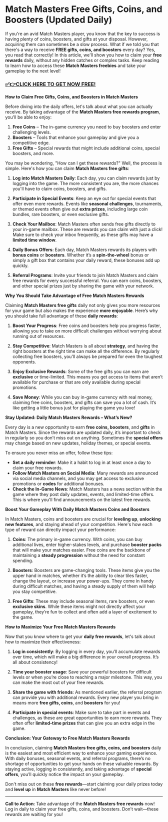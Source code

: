 # Match Masters Free Gifts, Coins, and Boosters (Updated Daily)

If you're an avid Match Masters player, you know that the key to success is having plenty of coins, boosters, and gifts at your disposal. However, acquiring them can sometimes be a slow process. What if we told you that there's a way to receive **FREE gifts, coins, and boosters** every day? Yes, you read that correctly! In this article, we'll show you how to claim your **free rewards** daily, without any hidden catches or complex tasks. Keep reading to learn how to access these **Match Masters freebies** and take your gameplay to the next level!

### [✅👉CLICK HERE TO GET NOW FREE!](https://freeforyou.xyz/match/masters/coins/)

**How to Claim Free Gifts, Coins, and Boosters in Match Masters**

Before diving into the daily offers, let's talk about what you can actually receive. By taking advantage of the **Match Masters free rewards program**, you'll be able to enjoy:

1. **Free Coins** – The in-game currency you need to buy boosters and enter challenging levels.
2. **Boosters** – Tools that enhance your gameplay and give you a competitive edge.
3. **Free Gifts** – Special rewards that might include additional coins, special boosters, and more.

You may be wondering, "How can I get these rewards?" Well, the process is simple. Here's how you can claim **Match Masters free gifts**:

1. **Log into Match Masters Daily**: Each day, you can claim rewards just by logging into the game. The more consistent you are, the more chances you'll have to claim coins, boosters, and gifts.

2. **Participate in Special Events**: Keep an eye out for special events that offer even more rewards. Events like **seasonal challenges**, tournaments, or themed events often give out **extra prizes**, including large coin bundles, rare boosters, or even exclusive gifts.

3. **Check Your Mailbox**: Match Masters often sends free gifts directly to your in-game mailbox. These are rewards you can claim with just a click! Make sure to check your inbox frequently, as these gifts may have a **limited time window**.

4. **Daily Bonus Offers**: Each day, Match Masters rewards its players with **bonus coins** or **boosters**. Whether it’s a **spin-the-wheel** bonus or simply a gift box that contains your daily reward, these bonuses add up quickly.

5. **Referral Programs**: Invite your friends to join Match Masters and claim free rewards for every successful referral. You can earn coins, boosters, and other special prizes just by sharing the game with your network.

**Why You Should Take Advantage of Free Match Masters Rewards**

Claiming **Match Masters free gifts** daily not only gives you more resources for your game but also makes the experience **more enjoyable**. Here’s why you should take full advantage of these **daily rewards**:

1. **Boost Your Progress**: Free coins and boosters help you progress faster, allowing you to take on more difficult challenges without worrying about running out of resources.

2. **Stay Competitive**: Match Masters is all about **strategy**, and having the right boosters at the right time can make all the difference. By regularly collecting free boosters, you’ll always be prepared for even the toughest opponents.

3. **Enjoy Exclusive Rewards**: Some of the free gifts you can earn are **exclusive** or time-limited. This means you get access to items that aren’t available for purchase or that are only available during special promotions.

4. **Save Money**: While you can buy in-game currency with real money, claiming free coins, boosters, and gifts can save you a lot of cash. It’s like getting a little bonus just for playing the game you love!

**Stay Updated: Daily Match Masters Rewards – What’s New?**

Every day is a new opportunity to earn **free coins, boosters**, and **gifts** in Match Masters. Since the rewards are updated daily, it’s important to check in regularly so you don’t miss out on anything. Sometimes the **special offers** may change based on new updates, holiday themes, or special events. 

To ensure you never miss an offer, follow these tips:

- **Set a daily reminder**: Make it a habit to log in at least once a day to claim your free rewards.
- **Follow Match Masters on Social Media**: Many rewards are announced via social media channels, and you may get access to exclusive promotions or **codes** for additional bonuses.
- **Check the In-Game News**: Match Masters has a news section within the game where they post daily updates, events, and limited-time offers. This is where you'll find announcements on the latest free rewards.

**Boost Your Gameplay With Daily Match Masters Coins and Boosters**

In Match Masters, coins and boosters are crucial for **leveling up**, **unlocking new features**, and staying ahead of your competition. Here's how each type of reward can directly impact your performance:

1. **Coins**: The primary in-game currency. With coins, you can buy additional lives, enter higher-stakes levels, and purchase **booster packs** that will make your matches easier. Free coins are the backbone of maintaining a **steady progression** without the need for constant spending.

2. **Boosters**: Boosters are game-changing tools. These items give you the upper hand in matches, whether it’s the ability to clear tiles faster, change the layout, or increase your power-ups. They come in handy during difficult matches, and having a steady supply of them will help you stay competitive.

3. **Free Gifts**: These may include seasonal items, rare boosters, or even **exclusive skins**. While these items might not directly affect your gameplay, they’re fun to collect and often add a layer of excitement to the game.

**How to Maximize Your Free Match Masters Rewards**

Now that you know where to get your **daily free rewards**, let's talk about how to maximize their effectiveness:

1. **Log in consistently**: By logging in every day, you’ll accumulate rewards over time, which will make a big difference in your overall progress. It’s all about consistency!

2. **Time your booster usage**: Save your powerful boosters for difficult levels or when you’re close to reaching a major milestone. This way, you can make the most out of your free rewards.

3. **Share the game with friends**: As mentioned earlier, the referral program can provide you with additional rewards. Every new player you bring in means more **free gifts, coins**, and **boosters** for you!

4. **Participate in special events**: Make sure to take part in events and challenges, as these are great opportunities to earn more rewards. They often offer **limited-time prizes** that can give you an extra edge in the game.

**Conclusion: Your Gateway to Free Match Masters Rewards**

In conclusion, claiming **Match Masters free gifts, coins, and boosters** daily is the easiest and most efficient way to enhance your gaming experience. With daily bonuses, seasonal events, and referral programs, there’s no shortage of opportunities to get your hands on these valuable rewards. By staying active, logging in consistently, and taking advantage of **special offers**, you’ll quickly notice the impact on your gameplay.

Don't miss out on these **free rewards**—start claiming your daily prizes today and **level up** in **Match Masters** like never before!

---

**Call to Action**: Take advantage of the **Match Masters free rewards** now! Log in daily to claim your free gifts, coins, and boosters. Don’t wait—these rewards are waiting for you!
